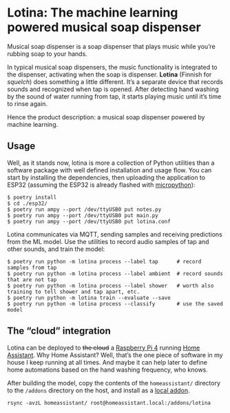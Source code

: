 # Lotina: The machine learning powered musical soap dispenser

Musical soap dispenser is a soap dispenser that plays music while you’re rubbing
soap to your hands.

In typical musical soap dispensers, the music functionality is integrated to the
dispenser, activating when the soap is dispenser. **Lotina** (Finnish for
*squelch*) does something a little different. It’s a separate device that
records sounds and recognized when tap is opened. After detecting hand washing
by the sound of water running from tap, it starts playing music until it’s time
to rinse again.

Hence the product description: a musical soap dispenser powered by machine
learning.

## Usage

Well, as it stands now, lotina is more a collection of Python utilities than a
software package with well defined installation and usage flow. You can start
by installing the dependencies, then uploading the application to ESP32
(assuming the ESP32 is already flashed with
[micropython](https://micropython.org/)):

```
$ poetry install
$ cd ./esp32/
$ poetry run ampy --port /dev/ttyUSB0 put notes.py
$ poetry run ampy --port /dev/ttyUSB0 put main.py
$ poetry run ampy --port /dev/ttyUSB0 put lotina.conf
```

Lotina communicates via MQTT, sending samples and receiving predictions from the
ML model. Use the utilities to record audio samples of tap and other sounds, and
train the model:

```
$ poetry run python -m lotina process --label tap      # record samples from tap
$ poetry run python -m lotina process --label ambient  # record sounds that are not tap
$ poetry run python -m lotina process --label shower   # worth also training to tell shower and tap apart, etc.
$ poetry run python -m lotina train --evaluate --save
$ poetry run python -m lotina process --classify       # use the saved model
```

## The “cloud” integration

Lotina can be deployed to ~~the cloud~~ a [Raspberry Pi
4](https://www.raspberrypi.com/products/raspberry-pi-4-model-b/) running [Home
Assistant](https://www.home-assistant.io/). Why Home Assistant? Well, that’s the
one piece of software in my house I keep running at all times. And maybe it can
help later to define home automations based on the hand washing frequency, who
knows.

After building the model, copy the contents of the `homeassistant/` directory to
the `/addons` directory on the host, and install as a [local
addon](https://developers.home-assistant.io/docs/add-ons/tutorial#step-2-installing-and-testing-your-add-on).

```
rsync -avzL homeassistant/ root@homeassistant.local:/addons/lotina
```
